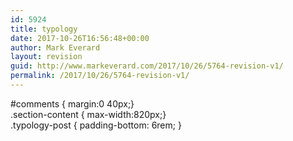 ```yaml
---
id: 5924
title: typology
date: 2017-10-26T16:56:48+00:00
author: Mark Everard
layout: revision
guid: http://www.markeverard.com/2017/10/26/5764-revision-v1/
permalink: /2017/10/26/5764-revision-v1/
---
```

#comments { margin:0 40px;}  
.section-content { max-width:820px;}  
.typology-post { padding-bottom: 6rem; }